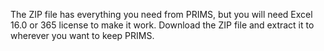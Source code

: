 The ZIP file has everything you need from PRIMS, but you will need Excel 16.0 or 365 license to make it work.
Download the ZIP file and extract it to wherever you want to keep PRIMS.
